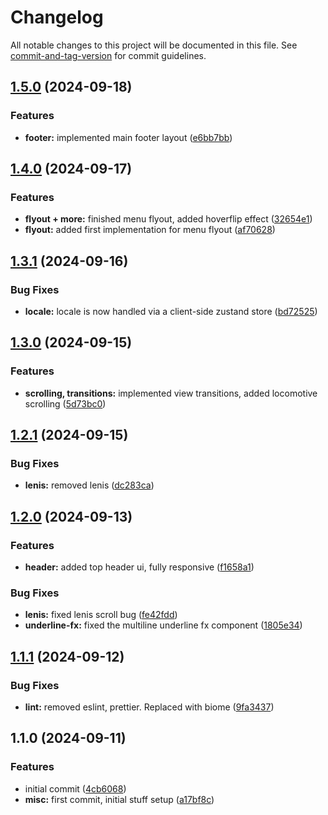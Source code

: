 # Changelog

All notable changes to this project will be documented in this file. See [commit-and-tag-version](https://github.com/absolute-version/commit-and-tag-version) for commit guidelines.

## [1.5.0](https://github.com/GeorgeCht/limni-website/compare/v1.4.0...v1.5.0) (2024-09-18)


### Features

* **footer:** implemented main footer layout ([e6bb7bb](https://github.com/GeorgeCht/limni-website/commit/e6bb7bb037a13f0368b8adfd783d70b93ce05b4b))

## [1.4.0](https://github.com/GeorgeCht/limni-website/compare/v1.3.1...v1.4.0) (2024-09-17)


### Features

* **flyout + more:** finished menu flyout, added hoverflip effect ([32654e1](https://github.com/GeorgeCht/limni-website/commit/32654e133212511541666e97192f4c9d55fc2a8b))
* **flyout:** added first implementation for menu flyout ([af70628](https://github.com/GeorgeCht/limni-website/commit/af70628cc661053e0c182699d6b7b60377440c9e))

## [1.3.1](https://github.com/GeorgeCht/limni-website/compare/v1.3.0...v1.3.1) (2024-09-16)


### Bug Fixes

* **locale:** locale is now handled via a client-side zustand store ([bd72525](https://github.com/GeorgeCht/limni-website/commit/bd725258da961423f8c1e9a45d9bf7f61e32f3f6))

## [1.3.0](https://github.com/GeorgeCht/limni-website/compare/v1.2.1...v1.3.0) (2024-09-15)


### Features

* **scrolling, transitions:** implemented view transitions, added locomotive scrolling ([5d73bc0](https://github.com/GeorgeCht/limni-website/commit/5d73bc03b77f707aeabaec8b3693c9ac200d9727))

## [1.2.1](https://github.com/GeorgeCht/limni-website/compare/v1.2.0...v1.2.1) (2024-09-15)


### Bug Fixes

* **lenis:** removed lenis ([dc283ca](https://github.com/GeorgeCht/limni-website/commit/dc283caac2bc8b7045cb1db094d9a9cdb31119e4))

## [1.2.0](https://github.com/GeorgeCht/limni-website/compare/v1.1.1...v1.2.0) (2024-09-13)


### Features

* **header:** added top header ui, fully responsive ([f1658a1](https://github.com/GeorgeCht/limni-website/commit/f1658a1e0349ad4594f2978fab26d7a00a163db2))


### Bug Fixes

* **lenis:** fixed lenis scroll bug ([fe42fdd](https://github.com/GeorgeCht/limni-website/commit/fe42fdd892953f420ad9d5fc6fc10908afd9ec92))
* **underline-fx:** fixed the multiline underline fx component ([1805e34](https://github.com/GeorgeCht/limni-website/commit/1805e340a1812c9985f80f7dca56a7b37fea5536))

## [1.1.1](https://github.com/GeorgeCht/limni-website/compare/v1.1.0...v1.1.1) (2024-09-12)


### Bug Fixes

* **lint:** removed eslint, prettier. Replaced with biome ([9fa3437](https://github.com/GeorgeCht/limni-website/commit/9fa3437d7658b36fca6379e39acb41dc1027e877))

## 1.1.0 (2024-09-11)


### Features

* initial commit ([4cb6068](https://github.com/GeorgeCht/limni-website/commit/4cb606858c82a7b07c564610863b7fe73e6294f9))
* **misc:** first commit, initial stuff setup ([a17bf8c](https://github.com/GeorgeCht/limni-website/commit/a17bf8c05b338701a6b439c4fd12826f6cf4ff12))
